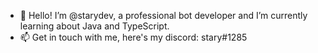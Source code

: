 - 👋 Hello! I’m @starydev, a professional bot developer and I’m currently learning about Java and TypeScript.
- 📫 Get in touch with me, here's my discord: stary#1285
